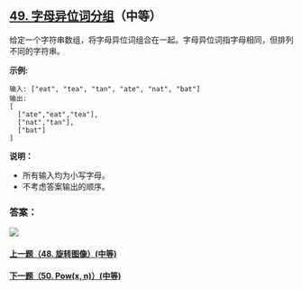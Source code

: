 ## [49. 字母异位词分组](https://leetcode-cn.com/problems/group-anagrams/)（中等）

给定一个字符串数组，将字母异位词组合在一起。字母异位词指字母相同，但排列不同的字符串。

**示例:**

```
输入: ["eat", "tea", "tan", "ate", "nat", "bat"]
输出:
[
  ["ate","eat","tea"],
  ["nat","tan"],
  ["bat"]
]
```

**说明：**

- 所有输入均为小写字母。
- 不考虑答案输出的顺序。



### 答案：



![](https://img-blog.csdnimg.cn/20200807155236311.png)

#### [上一题（48. 旋转图像）(中等)](https://github.com/sdwwld/leetCode/blob/master/src/main/java/com/wld/java/leetcode/leetCode0048.md)

#### [下一题（50. Pow(x, n)）(中等)](https://github.com/sdwwld/leetCode/blob/master/src/main/java/com/wld/java/leetcode/leetCode0050.md)